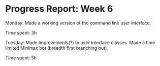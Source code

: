 Progress Report: Week 6
=======================

Monday: Made a working version of the command line user interface.

Time spent: 3h

Tuesday: Made improvements(?) to user interface classes. Made a time limited Minimax bot (breadth first branching out).

Time spent: 5h

